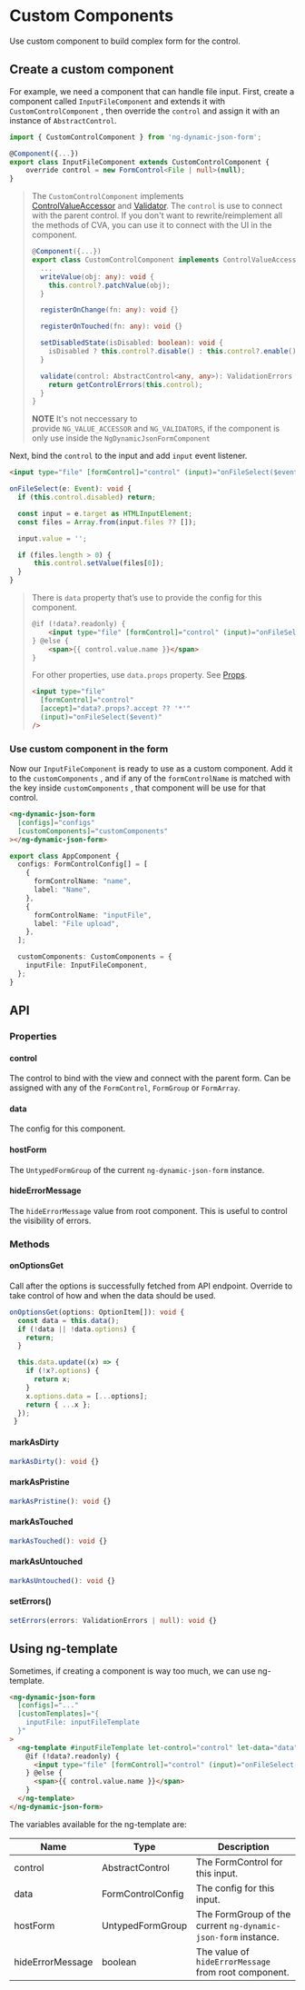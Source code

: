 # Custom Components

Use custom component to build complex form for the control.

## Create a custom component

For example, we need a component that can handle file input. First, create a component called `InputFileComponent` and extends it with `CustomControlComponent` , then override the `control` and assign it with an instance of `AbstractControl`.

<doc-code>

```ts
import { CustomControlComponent } from 'ng-dynamic-json-form';

@Component({...})
export class InputFileComponent extends CustomControlComponent {
	override control = new FormControl<File | null>(null);
}
```

</doc-code>

> The `CustomControlComponent` implements [ControlValueAccessor](https://angular.io/api/forms/ControlValueAccessor) and [Validator](https://angular.io/api/forms/Validator). The `control` is use to connect with the parent control. If you don't want to rewrite/reimplement all the methods of CVA, you can use it to connect with the UI in the component.
>
> <doc-code enable-copy="false">
>
> ```ts
> @Component({...})
> export class CustomControlComponent implements ControlValueAccessor, Validator {
> 	...
>   writeValue(obj: any): void {
>     this.control?.patchValue(obj);
>   }
>
>   registerOnChange(fn: any): void {}
>
>   registerOnTouched(fn: any): void {}
>
>   setDisabledState(isDisabled: boolean): void {
>     isDisabled ? this.control?.disable() : this.control?.enable();
>   }
>
>   validate(control: AbstractControl<any, any>): ValidationErrors | null {
>     return getControlErrors(this.control);
>   }
> }
> ```
>
> </doc-code>
>
> **NOTE** It's not neccessary to provide `NG_VALUE_ACCESSOR` and `NG_VALIDATORS`, if the component is only use inside the `NgDynamicJsonFormComponent`

Next, bind the `control` to the input and add `input` event listener.

<doc-tab>
<doc-code name="HTML">

```html
<input type="file" [formControl]="control" (input)="onFileSelect($event)" />
```

</doc-code>

<doc-code name="TS">

```ts
onFileSelect(e: Event): void {
  if (this.control.disabled) return;

  const input = e.target as HTMLInputElement;
  const files = Array.from(input.files ?? []);

  input.value = '';

  if (files.length > 0) {
	  this.control.setValue(files[0]);
  }
}
```

</doc-code>
</doc-tab>

> There is `data` property that’s use to provide the config for this component.
>
> <doc-code enable-copy="false">
>
> <!-- prettier-ignore -->
> ```html
> @if (!data?.readonly) {
>     <input type="file" [formControl]="control" (input)="onFileSelect($event)" />
> } @else {
>     <span>{{ control.value.name }}</span>
> }
> ```
>
> </doc-code>
>
> For other properties, use `data.props` property. See [Props](../../v8/props/props_en.md).
>
> <doc-code enable-copy="false">
>
> <!-- prettier-ignore -->
> ```html
> <input type="file"
>   [formControl]="control"
>   [accept]="data?.props?.accept ?? '*'"
>   (input)="onFileSelect($event)"
> />
> ```
>
> </doc-code>

### Use custom component in the form

Now our `InputFileComponent` is ready to use as a custom component. Add it to the `customComponents` , and if any of the `formControlName` is matched with the key inside `customComponents` , that component will be use for that control.

<doc-tab>
<doc-code name="HTML">

<!-- prettier-ignore -->
```html
<ng-dynamic-json-form
  [configs]="configs"
  [customComponents]="customComponents"
></ng-dynamic-json-form>
```

</doc-code>

<doc-code name="TS">

```ts
export class AppComponent {
  configs: FormControlConfig[] = [
    {
      formControlName: "name",
      label: "Name",
    },
    {
      formControlName: "inputFile",
      label: "File upload",
    },
  ];

  customComponents: CustomComponents = {
    inputFile: InputFileComponent,
  };
}
```

</doc-code>
</doc-tab>

## API

### Properties

#### control

The control to bind with the view and connect with the parent form. Can be assigned with any of the `FormControl`, `FormGroup` or `FormArray`.

#### data

The config for this component.

#### hostForm

The `UntypedFormGroup` of the current `ng-dynamic-json-form` instance.

#### hideErrorMessage

The `hideErrorMessage` value from root component. This is useful to control the visibility of errors.

### Methods

#### onOptionsGet

Call after the options is successfully fetched from API endpoint. Override to take control of how and when the data should be used.

```ts
onOptionsGet(options: OptionItem[]): void {
  const data = this.data();
  if (!data || !data.options) {
    return;
  }

  this.data.update((x) => {
    if (!x?.options) {
      return x;
    }
    x.options.data = [...options];
    return { ...x };
  });
 }
```

#### markAsDirty

```ts
markAsDirty(): void {}
```

#### markAsPristine

```ts
markAsPristine(): void {}
```

#### markAsTouched

```ts
markAsTouched(): void {}
```

#### markAsUntouched

```ts
markAsUntouched(): void {}
```

#### setErrors()

```ts
setErrors(errors: ValidationErrors | null): void {}
```

## Using ng-template

Sometimes, if creating a component is way too much, we can use ng-template.

<doc-code>

<!-- prettier-ignore -->
```html
<ng-dynamic-json-form
  [configs]="..."
  [customTemplates]="{
    inputFile: inputFileTemplate
  }"
>
  <ng-template #inputFileTemplate let-control="control" let-data="data">
    @if (!data?.readonly) {
      <input type="file" [formControl]="control" (input)="onFileSelect($event)" />
    } @else {
      <span>{{ control.value.name }}</span>
    }
  </ng-template>
</ng-dynamic-json-form>
```

</doc-code>

The variables available for the ng-template are:

| Name             | Type              | Description                                                   |
| ---------------- | ----------------- | ------------------------------------------------------------- |
| control          | AbstractControl   | The FormControl for this input.                               |
| data             | FormControlConfig | The config for this input.                                    |
| hostForm         | UntypedFormGroup  | The FormGroup of the current `ng-dynamic-json-form` instance. |
| hideErrorMessage | boolean           | The value of `hideErrorMessage` from root component.          |
